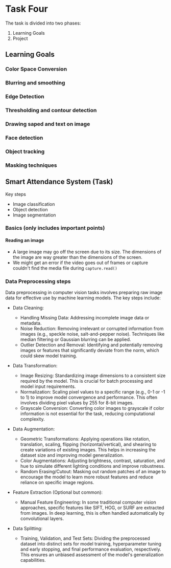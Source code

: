 # Task Four
The task is divided into two phases:
1. Learning Goals
2. Project
## Learning Goals
### Color Space Conversion
### Blurring and smoothing
### Edge Detection
### Thresholding and contour detection
### Drawing saped and text on image
### Face detection
### Object tracking
### Masking techniques
## Smart Attendance System (Task)
Key steps
- Image classification
- Object detection
- Image segmentation

### Basics (only includes important points)
#### Reading an image
- A large image may go off the screen due to its size. The dimensions of the image are way greater than the dimensions of the screen.
- We might get an error if the video goes out of frames or capture couldn't find the media file during `capture.read()`
### Data Preprocessing steps
Data preprocessing in computer vision tasks involves preparing raw image data for effective use by machine learning models. The key steps include: 
 - Data Cleaning: 
    - Handling Missing Data: Addressing incomplete image data or metadata. 
    - Noise Reduction: Removing irrelevant or corrupted information from images (e.g., speckle noise, salt-and-pepper noise). Techniques like median filtering or Gaussian blurring can be applied. 
	- Outlier Detection and Removal: Identifying and potentially removing images or features that significantly deviate from the norm, which could skew model training. 

 - Data Transformation: 
	- Image Resizing: Standardizing image dimensions to a consistent size required by the model. This is crucial for batch processing and model input requirements. 
	- Normalization: Scaling pixel values to a specific range (e.g., 0-1 or -1 to 1) to improve model convergence and performance. This often involves dividing pixel values by 255 for 8-bit images. 
	- Grayscale Conversion: Converting color images to grayscale if color information is not essential for the task, reducing computational complexity. 

 - Data Augmentation: 
	- Geometric Transformations: Applying operations like rotation, translation, scaling, flipping (horizontal/vertical), and shearing to create variations of existing images. This helps in increasing the dataset size and improving model generalization. 
	- Color Augmentations: Adjusting brightness, contrast, saturation, and hue to simulate different lighting conditions and improve robustness. 
	- Random Erasing/Cutout: Masking out random patches of an image to encourage the model to learn more robust features and reduce reliance on specific image regions. 

 - Feature Extraction (Optional but common): 
	- Manual Feature Engineering: In some traditional computer vision approaches, specific features like SIFT, HOG, or SURF are extracted from images. In deep learning, this is often handled automatically by convolutional layers. 

 - Data Splitting: 
	- Training, Validation, and Test Sets: Dividing the preprocessed dataset into distinct sets for model training, hyperparameter tuning and early stopping, and final performance evaluation, respectively. This ensures an unbiased assessment of the model's generalization capabilities.

